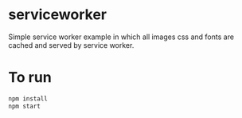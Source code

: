 # serviceworker
Simple service worker example in which all images css and fonts are cached and served by service worker.

# To run
```sh
npm install
npm start
```
